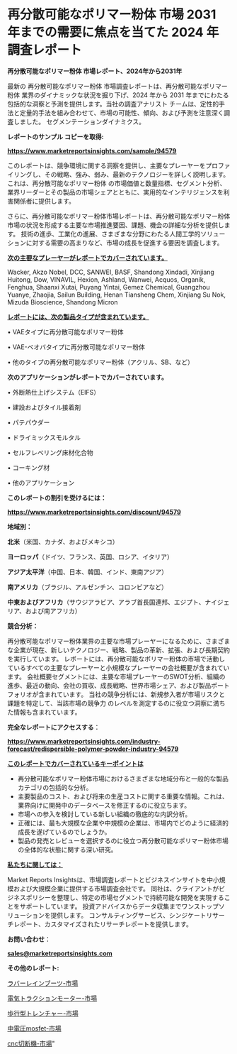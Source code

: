 # 再分散可能なポリマー粉体 市場 2031 年までの需要に焦点を当てた 2024 年調査レポート

<strong>再分散可能なポリマー粉体 市場レポート、2024年から2031年</strong>

最新の 再分散可能なポリマー粉体 市場調査レポートは、再分散可能なポリマー粉体 業界のダイナミックな状況を掘り下げ、2024 年から 2031 年までにわたる包括的な洞察と予測を提供します。当社の調査アナリスト チームは、定性的手法と定量的手法を組み合わせて、市場の可能性、傾向、および予測を注意深く調査しました。 セグメンテーションダイナミクス。



<strong>レポートのサンプル コピーを取得:</strong> <a href=https://www.marketreportsinsights.com/sample/94579>

<strong><u>https://www.marketreportsinsights.com/sample/94579</u></strong></a>

このレポートは、競争環境に関する洞察を提供し、主要なプレーヤーをプロファイリングし、その戦略、強み、弱み、最新のテクノロジーを詳しく説明します。 これは、再分散可能なポリマー粉体 の市場価値と数量指標、セグメント分析、業界リーダーとその製品の市場シェアとともに、実用的なインテリジェンスを利害関係者に提供します。

さらに、再分散可能なポリマー粉体市場レポートは、再分散可能なポリマー粉体市場の状況を形成する主要な市場推進要因、課題、機会の詳細な分析を提供します。 技術の進歩、工業化の進展、さまざまな分野にわたる人間工学的ソリューションに対する需要の高まりなど、市場の成長を促進する要因を調査します。



<strong><u>次の主要なプレーヤーがレポートでカバーされています。</u></strong>

Wacker, Akzo Nobel, DCC, SANWEI, BASF, Shandong Xindadi, Xinjiang Huitong, Dow, VINAVIL, Hexion, Ashland, Wanwei, Acquos, Organik, Fenghua, Shaanxi Xutai, Puyang Yintai, Gemez Chemical, Guangzhou Yuanye, Zhaojia, Sailun Building, Henan Tiansheng Chem, Xinjiang Su Nok, Mizuda Bioscience, Shandong Micron



<strong><u><b>レポートには、次の製品タイプが含まれています。</b></u></strong>

• VAEタイプに再分散可能なポリマー粉体

• VAE-ベオバタイプに再分散可能なポリマー粉体

• 他のタイプの再分散可能なポリマー粉体（アクリル、SB、など）



<strong><b>次のアプリケーションがレポートでカバーされています。</b></strong>

• 外断熱仕上げシステム（EIFS）

• 建設およびタイル接着剤

• パテパウダー

• ドライミックスモルタル

• セルフレベリング床材化合物

• コーキング材

• 他のアプリケーション



<strong><b>このレポートの割引を受けるには：</b></strong><a href=https://www.marketreportsinsights.com/discount/94579>

<strong><u>https://www.marketreportsinsights.com/discount/94579</u></strong></a>



<strong>地域別：</strong>



<strong>北米</strong>（米国、カナダ、およびメキシコ）



<strong>ヨーロッパ</strong>（ドイツ、フランス、英国、ロシア、イタリア）



<strong>アジア太平洋</strong>（中国、日本、韓国、インド、東南アジア）



<strong>南アメリカ</strong>（ブラジル、アルゼンチン、コロンビアなど）



<strong>中東およびアフリカ</strong>（サウジアラビア、アラブ首長国連邦、エジプト、ナイジェリア、および南アフリカ）



<strong>競合分析：</strong>

再分散可能なポリマー粉体業界の主要な市場プレーヤーになるために、さまざまな企業が現在、新しいテクノロジー、戦略、製品の革新、拡張、および長期契約を実行しています。 レポートには、再分散可能なポリマー粉体の市場で活動しているすべての主要なプレーヤーと小規模なプレーヤーの会社概要が含まれています。 会社概要セグメントには、主要な市場プレーヤーのSWOT分析、組織の進歩、最近の動向、会社の買収、成長戦略、世界市場シェア、および製品ポートフォリオが含まれています。 当社の競争分析には、新規参入者が市場リスクと課題を特定して、当該市場の競争力 のレベルを測定するのに役立つ洞察に満ちた情報も含まれています。



<strong>完全なレポートにアクセスする</strong>：

<a href=https://www.marketreportsinsights.com/industry-forecast/redispersible-polymer-powder-industry-94579>

<strong><u>https://www.marketreportsinsights.com/industry-forecast/redispersible-polymer-powder-industry-94579</u></strong></a>



<strong><u><b>このレポートでカバーされているキーポイントは</b></u></strong>
<ul>
  <li>再分散可能なポリマー粉体市場におけるさまざまな地域分布と一般的な製品カテゴリの包括的な分析。</li>
  <li>主要製品のコスト、および将来の生産コストに関する重要な情報。これは、業界向けに開発中のデータベースを修正するのに役立ちます。</li>
  <li>市場への参入を検討している新しい組織の徹底的な内訳分析。</li>
  <li>正確には、最も大規模な企業や中規模の企業は、市場内でどのように経済的成長を遂げているのでしょうか。</li>
  <li>製品の発売とレビューを選択するのに役立つ再分散可能なポリマー粉体市場の全体的な状態に関する深い研究。</li>
</ul>


<strong><u><b>私たちに関しては：</b></u></strong>

Market Reports Insightsは、市場調査レポートとビジネスインサイトを中小規模および大規模企業に提供する市場調査会社です。 同社は、クライアントがビジネスポリシーを整理し、特定の市場セグメントで持続可能な開発を実現することをサポートしています。 投資アドバイスからデータ収集までワンストップソリューションを提供します。 コンサルティングサービス、シンジケートリサーチレポート、カスタマイズされたリサーチレポートを提供します。



<strong><b>お問い合わせ</b></strong>：

<a href=mailto:sales@marketreportsinsights.com>

<strong><u>sales@marketreportsinsights.com</u></strong></a>



<strong>その他のレポート:</strong>

<a href=https://www.linkedin.com/pulse/ラバーレインブーツ-市場-2023-収益と成長ドライバー-2030-y5onf/>ラバーレインブーツ-市場</a>

<a href=https://www.linkedin.com/pulse/電気トラクションモーター-市場-2023-推進要因と成長機会-2030-xbxff/>電気トラクションモーター-市場</a>

<a href=https://www.linkedin.com/pulse/歩行型トレンチャー-市場-2023-年のダイナミクスとビジネストレンド-3ryhf/>歩行型トレンチャー-市場</a>

<a href=https://www.linkedin.com/pulse/中電圧mosfet-市場-2023-総利益と主要ベンダー-2030-pr-news-hub-mwp8f/>中電圧mosfet-市場</a>

<a href=https://www.linkedin.com/pulse/cnc切断機-市場-2023-推進要因と成長機会-2030-data-dive-discoveries-24-analysis-kvegc/>cnc切断機-市場</a>"
